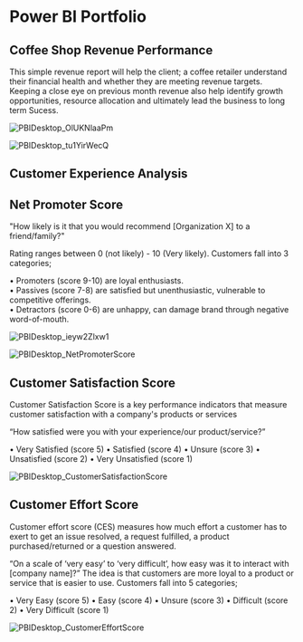 # Power BI Portfolio

## Coffee Shop Revenue Performance

This simple revenue report will help the client; a coffee retailer understand their
financial health and whether they are meeting revenue targets. Keeping a close eye on previous
month revenue also help identify growth opportunities, resource allocation and ultimately lead
the business to long term Sucess.

![PBIDesktop_OlUKNlaaPm](https://github.com/BrianGwayi/Coffee-Shop-Revenue-PowerBI/assets/115585139/33c60224-0e7f-453c-9233-c07c251fdc48)


![PBIDesktop_tu1YirWecQ](https://github.com/BrianGwayi/Coffee-Shop-Revenue-PowerBI/assets/115585139/07a7cbd9-4957-44e3-bc11-f35243ed4fa9)


## Customer Experience Analysis
## Net Promoter Score

"How likely is it that you would recommend [Organization X] to a friend/family?"

Rating ranges between 0 (not likely) - 10 (Very likely).
Customers fall into 3 categories;

• Promoters (score 9-10) are loyal enthusiasts.  
• Passives (score 7-8) are satisfied but unenthusiastic, vulnerable to competitive offerings.  
• Detractors (score 0-6) are unhappy, can damage brand through negative word-of-mouth.  

![PBIDesktop_ieyw2Zlxw1](https://github.com/BrianGwayi/NetPromoterScore-PowerBI/assets/115585139/aab68aee-3284-4f86-a0e6-6376654c8670)

![PBIDesktop_NetPromoterScore](https://github.com/BrianGwayi/PowerBI-Portfolio/assets/115585139/fac8c672-3c16-4299-b745-dba652163251)

## Customer Satisfaction Score

Customer Satisfaction Score is a key performance indicators that measure customer satisfaction with a company's products or services

“How satisfied were you with your experience/our product/service?”

• Very Satisfied (score 5) 
• Satisfied (score 4) 
• Unsure (score 3) 
• Unsatisfied (score 2)
• Very Unsatisfied (score 1)


![PBIDesktop_CustomerSatisfactionScore](https://github.com/BrianGwayi/PowerBI-Portfolio/assets/115585139/d95cf3ae-6628-45b9-8f7a-fb2baffed992)

## Customer Effort Score

Customer effort score (CES) measures how much effort a customer has to exert to get an issue resolved, a request fulfilled, a product purchased/returned or a question answered.

“On a scale of ‘very easy’ to ‘very difficult’, how easy was it to interact with [company name]?” 
The idea is that customers are more loyal to a product or service that is easier to use.
Customers fall into 5 categories;

• Very Easy (score 5) 
• Easy (score 4) 
• Unsure (score 3) 
• Difficult (score 2)
• Very Difficult (score 1)

![PBIDesktop_CustomerEffortScore](https://github.com/BrianGwayi/PowerBI-Portfolio/assets/115585139/75159c6c-9b1b-48f0-a0e4-744e33ea2cde)

 
